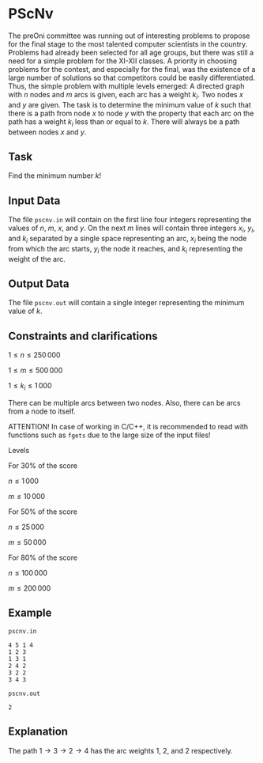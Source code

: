 # PScNv

The preOni committee was running out of interesting problems to propose for the final stage to the most talented computer scientists in the country. Problems had already been selected for all age groups, but there was still a need for a simple problem for the XI-XII classes. A priority in choosing problems for the contest, and especially for the final, was the existence of a large number of solutions so that competitors could be easily differentiated. Thus, the simple problem with multiple levels emerged: A directed graph with $n$ nodes and $m$ arcs is given, each arc has a weight $k_i$. Two nodes $x$ and $y$ are given. The task is to determine the minimum value of $k$ such that there is a path from node $x$ to node $y$ with the property that each arc on the path has a weight $k_i$ less than or equal to $k$. There will always be a path between nodes $x$ and $y$.

## Task

Find the minimum number $k$!

## Input Data 

The file `pscnv.in` will contain on the first line four integers representing the values of $n$, $m$, $x$, and $y$. On the next $m$ lines will contain three integers $x_i$, $y_i$, and $k_i$ separated by a single space representing an arc, $x_i$ being the node from which the arc starts, $y_i$ the node it reaches, and $k_i$ representing the weight of the arc.

## Output Data

The file `pscnv.out` will contain a single integer representing the minimum value of $k$.

## Constraints and clarifications

$1 \leq n \leq 250\,000$

$1 \leq m \leq 500\,000$

$1 \leq k_i \leq 1\,000$

There can be multiple arcs between two nodes. Also, there can be arcs from a node to itself.

ATTENTION! In case of working in C/C++, it is recommended to read with functions such as `fgets` due to the large size of the input files!

Levels

For 30% of the score 

$n \leq 1\,000$

$m \leq 10\,000$

For 50% of the score 

$n \leq 25\,000$

$m \leq 50\,000$

For 80% of the score 

$n \leq 100\,000$

$m \leq 200\,000$

## Example

`pscnv.in`

```
4 5 1 4
1 2 3
1 3 1
2 4 2
3 2 2
3 4 3
```

`pscnv.out`

```
2
```

## Explanation

The path $1 \to 3 \to 2 \to 4$ has the arc weights 1, 2, and 2 respectively.